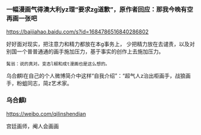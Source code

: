 ### 一幅漫画气得澳大利yz理“要求zg道歉”，原作者回应：那我今晚有空再画一张吧
https://baijiahao.baidu.com/s?id=1684786516840286802

好好面对现实，把注意力和精力都放在本g事务上，
少把精力放在去谴责，以及对别国一个普普通通的画手施加压力，基于事实的创作上去施加压力。

`髯翁：说的真对。变态l椒和成t漫画也是这么想的。`

乌合麒l在自己的个人微博简介中这样“自我介绍”：“超气人z治出柜画手，战狼画手，粉蛆同志，简z艺术家。

### 乌合麒l
https://weibo.com/qilinshendian

宫廷画师，阉人会画画

